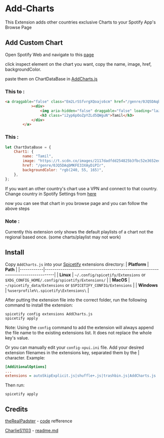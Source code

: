 # Add-Charts

This Extension adds other countries exclusive Charts to your Spotify App's Browse Page

## Add Custom Chart
Open Spotify Web and navigate to this [page](https://open.spotify.com/search)

click inspect element on the chart you want, copy the name, image, href, backgroundColor.

paste them on ChartDataBase in [AddCharts.js](https://github.com/Tetrax-10/Spicetify-Extensions/blob/master/Add-Charts/AddCharts.js)

### This to :

```html
<a draggable="false" class="Em2LrSSfvrgXQoajs6cm" href="/genre/0JQ5DAqbMKFE33XAyDiPIr" style="background-color: rgb(240, 55, 165)"
            ><div>
                <img aria-hidden="false" draggable="false" loading="lazy" src="https://t.scdn.co/images/2117dadfdd254825b3fbc52e3652ed56.jpeg" alt="" class="mMx2LUixlnN_Fu45JpFB tV9cjMpTPaykKsn2OVsw" />
                <h3 class="i2yp6pOoZpYZLd5QWguN">Tamil</h3>
            </div>
        </a>
```

### This :
```javascript
let ChartDataBase = {
    Chart1: {
        name: "Tamil",
        image: "https://t.scdn.co/images/2117dadfdd254825b3fbc52e3652ed56.jpeg",
        href: "/genre/0JQ5DAqbMKFE33XAyDiPIr",
        backgroundColor: "rgb(240, 55, 165)",
    },
};
```

If you want an other country's chart use a VPN and connect to that country. Change country in Spotify Settings from [here](https://www.spotify.com/us/account/profile/)

now you can see that chart in you browse page and you can follow the above steps

### Note :

Currently this extension only shows the default playlists of a chart not the regional based once.
(some charts/playlist may not work)

## Install
Copy `AddCharts.js` into your [Spicetify](https://github.com/khanhas/spicetify-cli) extensions directory:
| **Platform** | **Path**                                                                            |
|------------|-----------------------------------------------------------------------------------|
| **Linux**      | `~/.config/spicetify/Extensions` or `$XDG_CONFIG_HOME/.config/spicetify/Extensions/` |
| **MacOS**      | `~/spicetify_data/Extensions` or `$SPICETIFY_CONFIG/Extensions`                      |
| **Windows**    | `%userprofile%\.spicetify\Extensions\`                                              |

After putting the extension file into the correct folder, run the following command to install the extension:
```
spicetify config extensions AddCharts.js
spicetify apply
```
Note: Using the `config` command to add the extension will always append the file name to the existing extensions list. It does not replace the whole key's value.

Or you can manually edit your `config-xpui.ini` file. Add your desired extension filenames in the extensions key, separated them by the | character.
Example:

```ini
[AdditionalOptions]
...
extensions = autoSkipExplicit.js|shuffle+.js|trashbin.js|AddCharts.js
```

Then run:

```
spicetify apply
```

## Credits
[theRealPadster](https://github.com/theRealPadster) - [code](https://github.com/theRealPadster/spicetify-hide-podcasts/blob/main/hidePodcasts.js) refference

[CharlieS1103](https://github.com/CharlieS1103) - [readme.md](https://github.com/CharlieS1103/spicetify-extensions/blob/main/adblock/README.md)
